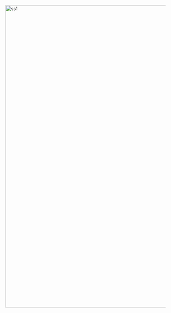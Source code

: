 <img width="949" alt="ss1" src="https://github.com/Pranav131111/Admin-Dashboard-Clone/assets/135355289/e56e98e6-9a8e-4e75-87c6-551368f9980c">
